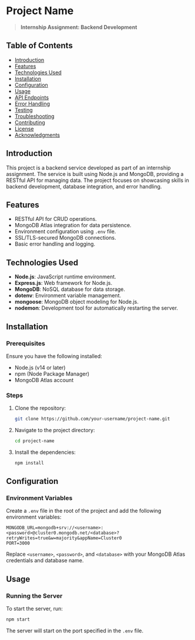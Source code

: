 # Project Name

> **Internship Assignment: Backend Development**

## Table of Contents
- [Introduction](#introduction)
- [Features](#features)
- [Technologies Used](#technologies-used)
- [Installation](#installation)
- [Configuration](#configuration)
- [Usage](#usage)
- [API Endpoints](#api-endpoints)
- [Error Handling](#error-handling)
- [Testing](#testing)
- [Troubleshooting](#troubleshooting)
- [Contributing](#contributing)
- [License](#license)
- [Acknowledgments](#acknowledgments)

## Introduction

This project is a backend service developed as part of an internship assignment. The service is built using Node.js and MongoDB, providing a RESTful API for managing data. The project focuses on showcasing skills in backend development, database integration, and error handling.

## Features

- RESTful API for CRUD operations.
- MongoDB Atlas integration for data persistence.
- Environment configuration using `.env` file.
- SSL/TLS-secured MongoDB connections.
- Basic error handling and logging.

## Technologies Used

- **Node.js**: JavaScript runtime environment.
- **Express.js**: Web framework for Node.js.
- **MongoDB**: NoSQL database for data storage.
- **dotenv**: Environment variable management.
- **mongoose**: MongoDB object modeling for Node.js.
- **nodemon**: Development tool for automatically restarting the server.

## Installation

### Prerequisites

Ensure you have the following installed:

- Node.js (v14 or later)
- npm (Node Package Manager)
- MongoDB Atlas account

### Steps

1. Clone the repository:

   ```bash
   git clone https://github.com/your-username/project-name.git
   ```

2. Navigate to the project directory:

   ```bash
   cd project-name
   ```

3. Install the dependencies:

   ```bash
   npm install
   ```

## Configuration

### Environment Variables

Create a `.env` file in the root of the project and add the following environment variables:

```env
MONGODB_URL=mongodb+srv://<username>:<password>@cluster0.mongodb.net/<database>?retryWrites=true&w=majority&appName=Cluster0
PORT=3000
```

Replace `<username>`, `<password>`, and `<database>` with your MongoDB Atlas credentials and database name.

## Usage

### Running the Server

To start the server, run:

```bash
npm start
```

The server will start on the port specified in the `.env` file.